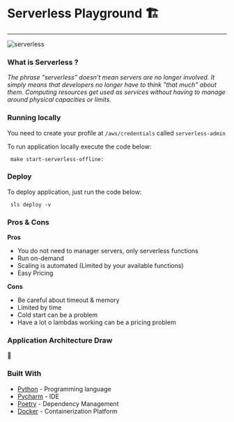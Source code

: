 # Serverless Playground :building_construction:

____

![serverless](https://user-images.githubusercontent.com/11817331/116174930-c5221980-a6e5-11eb-9bb6-c3f38ded1f16.gif)

### What is Serverless ?

*The phrase “serverless” doesn’t mean servers are no longer involved. It simply means that developers no longer have to think "that much" about them. Computing resources get used as services without having to manage around physical capacities or limits.*

### Running locally

You need to create your profile at `/aws/credentials` called `serverless-admin`

To run application locally execute the code below:

```
 make start-serverless-offline:
```

### Deploy

To deploy application, just run the code below:

```
 sls deploy -v 
```

### Pros & Cons

**Pros**
- You do not need to manager servers, only serverless functions
- Run on-demand
- Scaling is automated (Limited by your available functions)
- Easy Pricing

**Cons**

- Be careful about timeout & memory
- Limited by time
- Cold start can be a problem
- Have a lot o lambdas working can be a pricing problem

### Application Architecture Draw

:construction:

### Built With

- [Python](https://www.python.org/) - Programming language
- [Pycharm](https://www.jetbrains.com/pycharm/) - IDE
- [Poetry](https://python-poetry.org/) - Dependency Management
- [Docker](https://www.docker.com/) - Containerization Platform
